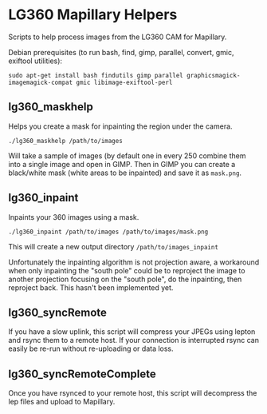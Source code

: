 # LG360 Mapillary Helpers

Scripts to help process images from the LG360 CAM for Mapillary.

Debian prerequisites (to run bash, find, gimp, parallel, convert, gmic, exiftool utilities):

    sudo apt-get install bash findutils gimp parallel graphicsmagick-imagemagick-compat gmic libimage-exiftool-perl

## lg360_maskhelp

Helps you create a mask for inpainting the region under the camera.

    ./lg360_maskhelp /path/to/images

Will take a sample of images (by default one in every 250 combine them into a single image and open in GIMP. Then in GIMP you can create a black/white mask (white areas to be inpainted) and save it as `mask.png`.


## lg360_inpaint

Inpaints your 360 images using a mask.

    ./lg360_inpaint /path/to/images /path/to/images/mask.png

This will create a new output directory `/path/to/images_inpaint`

Unfortunately the inpainting algorithm is not projection aware, a workaround when only inpainting the "south pole" could be to reproject the image to another projection focusing on the "south pole", do the inpainting, then reproject back. This hasn't been implemented yet.


## lg360_syncRemote

If you have a slow uplink, this script will compress your JPEGs using lepton and rsync them to a remote host. If your connection is interrupted rsync can easily be re-run without re-uploading or data loss.

## lg360_syncRemoteComplete
Once you have rsynced to your remote host, this script will decompress the lep files and upload to Mapillary.
